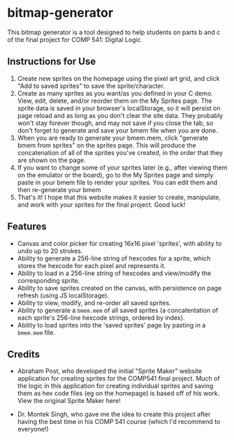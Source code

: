 # bitmap-generator

This bitmap generator is a tool designed to help students on parts b and c of the final project for COMP 541: Digital Logic

## Instructions for Use
1. Create new sprites on the homepage using the pixel art grid, and click "Add to saved sprites" to save the sprite/character.
2. Create as many sprites as you want/as you defined in your C demo. View, edit, delete, and/or reorder them on the My Sprites page. The sprite data is saved in your browser's localStorage, so it will persist on page reload and as long as you don't clear the site data. They probably won't stay forever though, and may not save if you close the tab, so don't forget to generate and save your bmem file when you are done.
3. When you are ready to generate your bmem.mem, click "generate bmem from sprites" on the sprites page. This will produce the concatenation of all of the sprites you've created, in the order that they are shown on the page.
4. If you want to change some of your sprites later (e.g., after viewing them on the emulator or the board), go to the My Sprites page and simply paste in your bmem file to render your sprites. You can edit them and then re-generate your bmem
5. That's it! I hope that this website makes it easier to create, manipulate, and work with your sprites for the final project. Good luck!

## Features
- Canvas and color picker for creating 16x16 pixel 'sprites', with ability to undo up to 20 strokes.
- Ability to generate a 256-line string of hexcodes for a sprite, which stores the hexcode for each pixel and represents it.
- Ability to load in a 256-line string of hexcodes and view/modify the corresponding sprite.
- Ability to save sprites created on the canvas, with persistence on page refresh (using JS localStorage).
- Ability to view, modify, and re-order all saved sprites.
- Ability to generate a ```bmem.mem``` of all saved sprites (a concatentation of each sprite's 256-line hexcode strings, ordered by index).
- Ability to load sprites into the 'saved sprites' page by pasting in a ```bmem.mem``` file.


## Credits
- Abraham Post, who developed the initial "Sprite Maker" website application for creating sprites for the COMP541 final project. Much of the logic in this application for creating individual sprites and saving them as hex code files (eg on the homepage) is based off of his work. View the original Sprite Maker here!

- Dr. Montek Singh, who gave me the idea to create this project after having the best time in his COMP 541 course (which I'd recommend to everyone!)
